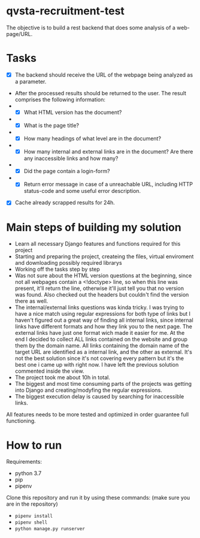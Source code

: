 # qvsta-recruitment-test
The objective is to build a rest backend that does some analysis of a web-page/URL.

# Tasks
- [x] The backend should receive the URL of the webpage being analyzed as a parameter. 
- After the processed results should be returned to the user. The result comprises the following information:
- - [x] What HTML version has the document?
- - [x] What is the page title?
- - [x] How many headings of what level are in the document?
- - [x] How many internal and external links are in the document? Are there any inaccessible links and how many?
- - [x] Did the page contain a login-form?
- - [x] Return error message in case of a unreachable URL, including HTTP status-code and some useful error description.
- [x] Cache already scrapped results for 24h.
# Main steps of building my solution
- Learn all necessary Django features and functions required for this project
- Starting and preparing the project, createing the files, virtual enviroment and downloading possibly required librarys
- Working off the tasks step by step
- Was not sure about the HTML version questions at the beginning, since not all webpages contain a <!doctype> line, so when this line was present, it'll return the line, otherwise it'll just tell you that no version was found. Also checked out the headers but couldn't find the version there as well.
- The internal/external links questions was kinda tricky. I was trying to have a nice match using regular expressions for both type of links but I haven't figured out a great way of finding all internal links, since internal links have different formats and how they link you to the next page. The external links have just one format wich made it easier for me. At the end I decided to collect ALL links contained on the website and group them by the domain name. All links containing the domain name of the target URL are identified as a internal link, and the other as external. It's not the best solution since it's not covering every pattern but it's the best one i came up with right now. I have left the previous solution commented inside the view.
- The project took me about 10h in total.
- The biggest and most time consuming parts of the projects was getting into Django and creating/modyfing the regular expressions.
- The biggest execution delay is caused by searching for inaccessible links.

All features needs to be more tested and optimized in order guarantee full functioning. 
# How to run
Requirements:
- python 3.7
- pip
- pipenv

Clone this repository and run it by using these commands: (make sure you are in the repository)
- `pipenv install`
- `pipenv shell`
- `python manage.py runserver`
